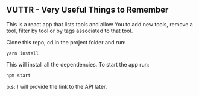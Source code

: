 ## VUTTR - Very Useful Things to Remember

This is a react app that lists tools and allow You to add new tools, remove a tool, filter by tool or by tags associated to that tool.

Clone this repo, cd in the project folder and run:
```
yarn install
```
This will install all the dependencies. To start the app run:
```
npm start
```

p.s: I will provide the link to the API later.
